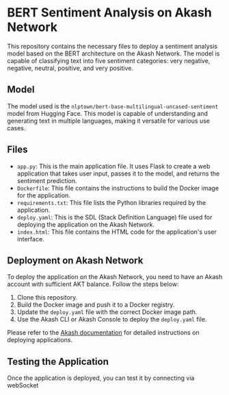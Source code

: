 # BERT Sentiment Analysis on Akash Network

This repository contains the necessary files to deploy a sentiment analysis model based on the BERT architecture on the Akash Network. The model is capable of classifying text into five sentiment categories: very negative, negative, neutral, positive, and very positive.

## Model

The model used is the `nlptown/bert-base-multilingual-uncased-sentiment` model from Hugging Face. This model is capable of understanding and generating text in multiple languages, making it versatile for various use cases.

## Files

- `app.py`: This is the main application file. It uses Flask to create a web application that takes user input, passes it to the model, and returns the sentiment prediction.
- `Dockerfile`: This file contains the instructions to build the Docker image for the application.
- `requirements.txt`: This file lists the Python libraries required by the application.
- `deploy.yaml`: This is the SDL (Stack Definition Language) file used for deploying the application on the Akash Network.
- `index.html`: This file contains the HTML code for the application's user interface.

## Deployment on Akash Network

To deploy the application on the Akash Network, you need to have an Akash account with sufficient AKT balance. Follow the steps below:

1. Clone this repository.
2. Build the Docker image and push it to a Docker registry.
3. Update the `deploy.yaml` file with the correct Docker image path.
4. Use the Akash CLI or Akash Console to deploy the `deploy.yaml` file.

Please refer to the [Akash documentation](https://docs.akash.network/) for detailed instructions on deploying applications.

## Testing the Application

Once the application is deployed, you can test it by connecting via webSocket
